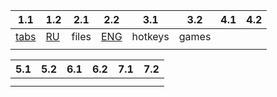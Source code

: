 | 1.1                | 1.2                  | 2.1   | 2.2                    | 3.1     | 3.2   | 4.1 | 4.2 |
| ------------------ | -------------------- | ----- | ---------------------- | ------- | ----- | --- | --- |
| [tabs](вкладки.md) | [RU](Печать%20RU.md) | files | [ENG](Печать%20ENG.md) | hotkeys | games |     |     |
|                    |                      |       |                        |         |       |     |     |

| 5.1 | 5.2 | 6.1 | 6.2 | 7.1 | 7.2 |
| --- | --- | --- | --- | --- | --- |
|     |     |     |     |     |     |
|     |     |     |     |     |     |

